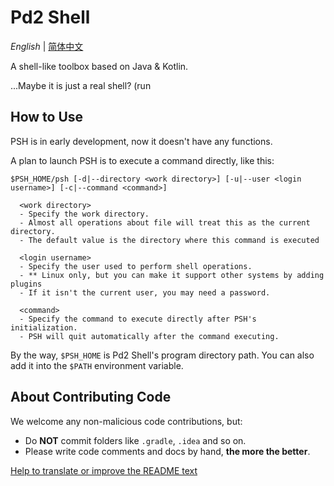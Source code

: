# Pd2 Shell

*English* | [简体中文](README_sc.md)

A shell-like toolbox based on Java &amp; Kotlin.

...Maybe it is just a real shell? (run

## How to Use



PSH is in early development, now it doesn't have any functions.

A plan to launch PSH is to execute a command directly, like this:

```
$PSH_HOME/psh [-d|--directory <work directory>] [-u|--user <login username>] [-c|--command <command>]

  <work directory>
  - Specify the work directory.
  - Almost all operations about file will treat this as the current directory.
  - The default value is the directory where this command is executed
  
  <login username>
  - Specify the user used to perform shell operations.
  - ** Linux only, but you can make it support other systems by adding plugins
  - If it isn't the current user, you may need a password.
  
  <command>
  - Specify the command to execute directly after PSH's initialization.
  - PSH will quit automatically after the command executing.
```

By the way, `$PSH_HOME` is Pd2 Shell's program directory path. You can also add it into the `$PATH` environment variable.

## About Contributing Code

We welcome any non-malicious code contributions, but:

- Do **NOT** commit folders like `.gradle`, `.idea` and so on.
- Please write code comments and docs by hand, **the more the better**.

[Help to translate or improve the README text](https://github.com/pd2-works/psh/issues/new?title=CONTRI_README)
